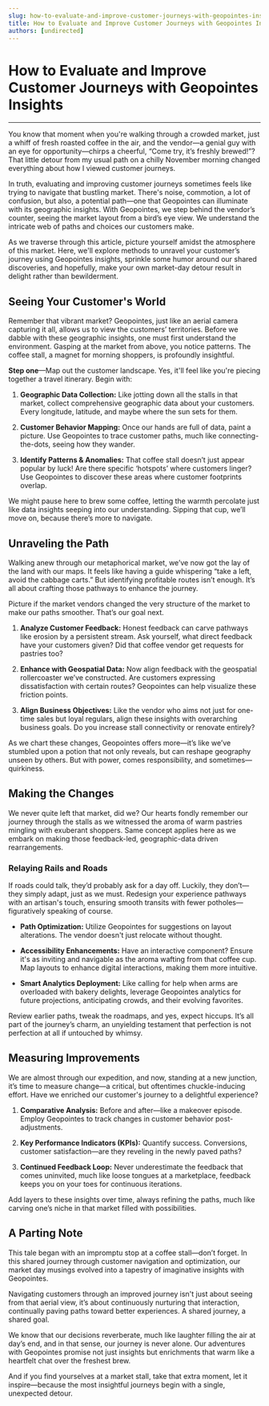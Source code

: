 ```yaml
---
slug: how-to-evaluate-and-improve-customer-journeys-with-geopointes-insights
title: How to Evaluate and Improve Customer Journeys with Geopointes Insights
authors: [undirected]
---
```



# How to Evaluate and Improve Customer Journeys with Geopointes Insights

---

You know that moment when you're walking through a crowded market, just a whiff of fresh roasted coffee in the air, and the vendor—a genial guy with an eye for opportunity—chirps a cheerful, “Come try, it’s freshly brewed!”? That little detour from my usual path on a chilly November morning changed everything about how I viewed customer journeys.

In truth, evaluating and improving customer journeys sometimes feels like trying to navigate that bustling market. There's noise, commotion, a lot of confusion, but also, a potential path—one that Geopointes can illuminate with its geographic insights. With Geopointes, we step behind the vendor’s counter, seeing the market layout from a bird’s eye view. We understand the intricate web of paths and choices our customers make.

As we traverse through this article, picture yourself amidst the atmosphere of this market. Here, we'll explore methods to unravel your customer’s journey using Geopointes insights, sprinkle some humor around our shared discoveries, and hopefully, make your own market-day detour result in delight rather than bewilderment.

## Seeing Your Customer's World

Remember that vibrant market? Geopointes, just like an aerial camera capturing it all, allows us to view the customers’ territories. Before we dabble with these geographic insights, one must first understand the environment. Gasping at the market from above, you notice patterns. The coffee stall, a magnet for morning shoppers, is profoundly insightful.

**Step one**—Map out the customer landscape. Yes, it'll feel like you're piecing together a travel itinerary. Begin with:

1. **Geographic Data Collection:** Like jotting down all the stalls in that market, collect comprehensive geographic data about your customers. Every longitude, latitude, and maybe where the sun sets for them.

2. **Customer Behavior Mapping:** Once our hands are full of data, paint a picture. Use Geopointes to trace customer paths, much like connecting-the-dots, seeing how they wander.

3. **Identify Patterns & Anomalies:** That coffee stall doesn’t just appear popular by luck! Are there specific ‘hotspots’ where customers linger? Use Geopointes to discover these areas where customer footprints overlap.

We might pause here to brew some coffee, letting the warmth percolate just like data insights seeping into our understanding. Sipping that cup, we’ll move on, because there’s more to navigate.

## Unraveling the Path

Walking anew through our metaphorical market, we’ve now got the lay of the land with our maps. It feels like having a guide whispering “take a left, avoid the cabbage carts.” But identifying profitable routes isn’t enough. It’s all about crafting those pathways to enhance the journey.

Picture if the market vendors changed the very structure of the market to make our paths smoother. That’s our goal next.

1. **Analyze Customer Feedback:** Honest feedback can carve pathways like erosion by a persistent stream. Ask yourself, what direct feedback have your customers given? Did that coffee vendor get requests for pastries too?

2. **Enhance with Geospatial Data:** Now align feedback with the geospatial rollercoaster we’ve constructed. Are customers expressing dissatisfaction with certain routes? Geopointes can help visualize these friction points.

3. **Align Business Objectives:** Like the vendor who aims not just for one-time sales but loyal regulars, align these insights with overarching business goals. Do you increase stall connectivity or renovate entirely?

As we chart these changes, Geopointes offers more—it’s like we’ve stumbled upon a potion that not only reveals, but can reshape geography unseen by others. But with power, comes responsibility, and sometimes—quirkiness.

## Making the Changes

We never quite left that market, did we? Our hearts fondly remember our journey through the stalls as we witnessed the aroma of warm pastries mingling with exuberant shoppers. Same concept applies here as we embark on making those feedback-led, geographic-data driven rearrangements.

### Relaying Rails and Roads

If roads could talk, they’d probably ask for a day off. Luckily, they don’t—they simply adapt, just as we must. Redesign your experience pathways with an artisan's touch, ensuring smooth transits with fewer potholes—figuratively speaking of course.

- **Path Optimization:** Utilize Geopointes for suggestions on layout alterations. The vendor doesn't just relocate without thought.

- **Accessibility Enhancements:** Have an interactive component? Ensure it's as inviting and navigable as the aroma wafting from that coffee cup. Map layouts to enhance digital interactions, making them more intuitive.

- **Smart Analytics Deployment:** Like calling for help when arms are overloaded with bakery delights, leverage Geopointes analytics for future projections, anticipating crowds, and their evolving favorites.

Review earlier paths, tweak the roadmaps, and yes, expect hiccups. It’s all part of the journey’s charm, an unyielding testament that perfection is not perfection at all if untouched by whimsy.

## Measuring Improvements

We are almost through our expedition, and now, standing at a new junction, it’s time to measure change—a critical, but oftentimes chuckle-inducing effort. Have we enriched our customer's journey to a delightful experience?

1. **Comparative Analysis:** Before and after—like a makeover episode. Employ Geopointes to track changes in customer behavior post-adjustments.

2. **Key Performance Indicators (KPIs):** Quantify success. Conversions, customer satisfaction—are they reveling in the newly paved paths?

3. **Continued Feedback Loop:** Never underestimate the feedback that comes uninvited, much like loose tongues at a marketplace, feedback keeps you on your toes for continuous iterations.

Add layers to these insights over time, always refining the paths, much like carving one’s niche in that market filled with possibilities.

## A Parting Note

This tale began with an impromptu stop at a coffee stall—don’t forget. In this shared journey through customer navigation and optimization, our market day musings evolved into a tapestry of imaginative insights with Geopointes.

Navigating customers through an improved journey isn't just about seeing from that aerial view, it’s about continuously nurturing that interaction, continually paving paths toward better experiences. A shared journey, a shared goal.

We know that our decisions reverberate, much like laughter filling the air at day’s end, and in that sense, our journey is never alone. Our adventures with Geopointes promise not just insights but enrichments that warm like a heartfelt chat over the freshest brew.

And if you find yourselves at a market stall, take that extra moment, let it inspire—because the most insightful journeys begin with a single, unexpected detour.